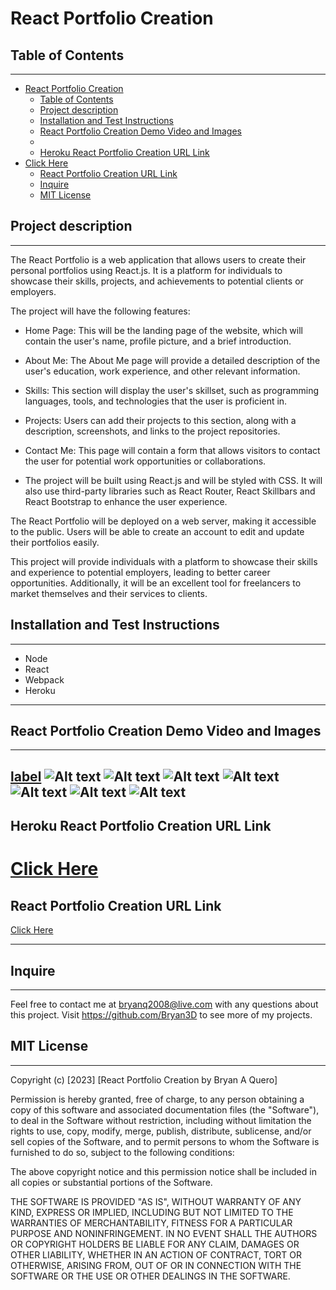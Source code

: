 # React Portfolio Creation

## Table of Contents

---

- [React Portfolio Creation](#react-portfolio-creation)
  - [Table of Contents](#table-of-contents)
  - [Project description](#project-description)
  - [Installation and Test Instructions](#installation-and-test-instructions)
  - [React Portfolio Creation Demo Video and Images](#react-portfolio-creation-demo-video-and-images)
  - [](#)
  - [Heroku React Portfolio Creation URL Link](#heroku-react-portfolio-creation-url-link)
- [Click Here](#click-here)
  - [React Portfolio Creation URL Link](#react-portfolio-creation-url-link)
  - [Inquire](#inquire)
  - [MIT License](#mit-license)

## Project description
---
<p>
The React Portfolio is a web application that allows users to create their personal portfolios using React.js. It is a platform for individuals to showcase their skills, projects, and achievements to potential clients or employers.

The project will have the following features:

- Home Page: This will be the landing page of the website, which will contain the user's name, profile picture, and a brief introduction.

- About Me: The About Me page will provide a detailed description of the user's education, work experience, and other relevant information.

- Skills: This section will display the user's skillset, such as programming languages, tools, and technologies that the user is proficient in.

- Projects: Users can add their projects to this section, along with a description, screenshots, and links to the project repositories.

- Contact Me: This page will contain a form that allows visitors to contact the user for potential work opportunities or collaborations.

- The project will be built using React.js and will be styled with CSS. It will also use third-party libraries such as React Router, React Skillbars and React Bootstrap to enhance the user experience.

The React Portfolio will be deployed on a web server, making it accessible to the public. Users will be able to create an account to edit and update their portfolios easily.

This project will provide individuals with a platform to showcase their skills and experience to potential employers, leading to better career opportunities. Additionally, it will be an excellent tool for freelancers to market themselves and their services to clients.


</p>

## Installation and Test Instructions

---

- Node
- React 
- Webpack
- Heroku

---
  


## React Portfolio Creation Demo Video and Images
---
[label](src/assets/video.mp4)
![Alt text](src/assets/Readme/portRead%20(1).png)
![Alt text](src/assets/Readme/portRead%20(2).png)
![Alt text](src/assets/Readme/portRead%20(3).png)
![Alt text](src/assets/Readme/portRead%20(4).png)
![Alt text](src/assets/Readme/portRead%20(5).png)
![Alt text](src/assets/Readme/portRead%20(6).png)
![Alt text](src/assets/Readme/portRead(7).png)
---
## Heroku React Portfolio Creation URL Link
[Click Here](https://bryan-port.herokuapp.com/)
=======



## React Portfolio Creation URL Link
[Click Here](https://bryan3d.github.io/bryan-portolio/)



---

## Inquire

---
Feel free to contact me at bryanq2008@live.com with any questions about this project. Visit <https://github.com/Bryan3D> to see more of my projects.

## MIT License

---

Copyright (c) [2023] [React Portfolio Creation by Bryan A Quero]

Permission is hereby granted, free of charge, to any person obtaining a copy
of this software and associated documentation files (the "Software"), to deal
in the Software without restriction, including without limitation the rights
to use, copy, modify, merge, publish, distribute, sublicense, and/or sell
copies of the Software, and to permit persons to whom the Software is
furnished to do so, subject to the following conditions:

The above copyright notice and this permission notice shall be included in all
copies or substantial portions of the Software.

THE SOFTWARE IS PROVIDED "AS IS", WITHOUT WARRANTY OF ANY KIND, EXPRESS OR
IMPLIED, INCLUDING BUT NOT LIMITED TO THE WARRANTIES OF MERCHANTABILITY,
FITNESS FOR A PARTICULAR PURPOSE AND NONINFRINGEMENT. IN NO EVENT SHALL THE
AUTHORS OR COPYRIGHT HOLDERS BE LIABLE FOR ANY CLAIM, DAMAGES OR OTHER
LIABILITY, WHETHER IN AN ACTION OF CONTRACT, TORT OR OTHERWISE, ARISING FROM,
OUT OF OR IN CONNECTION WITH THE SOFTWARE OR THE USE OR OTHER DEALINGS IN THE
SOFTWARE.
